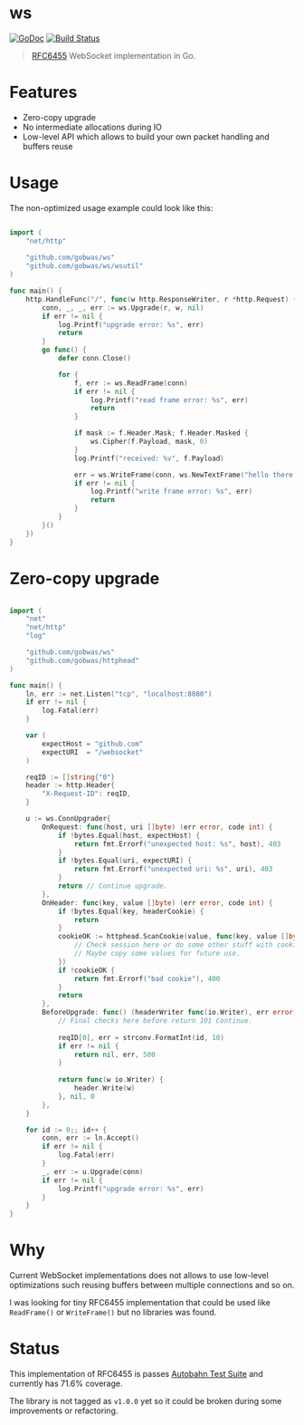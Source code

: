 # ws

[![GoDoc][godoc-image]][godoc-url] [![Build Status][travis-image]][travis-url]

> [RFC6455][rfc-url] WebSocket implementation in Go.

# Features

- Zero-copy upgrade
- No intermediate allocations during IO
- Low-level API which allows to build your own packet handling and buffers
  reuse

# Usage

The non-optimized usage example could look like this:

```go

import (
	"net/http"
	
	"github.com/gobwas/ws"
	"github.com/gobwas/ws/wsutil"
)

func main() {
	http.HandleFunc("/", func(w http.ResponseWriter, r *http.Request) {
		conn, _, _, err := ws.Upgrade(r, w, nil)
		if err != nil {
			log.Printf("upgrade error: %s", err)
			return
		}
		go func() {
			defer conn.Close()

			for {
				f, err := ws.ReadFrame(conn)
				if err != nil {
					log.Printf("read frame error: %s", err)
					return
				}

				if mask := f.Header.Mask; f.Header.Masked {
					ws.Cipher(f.Payload, mask, 0)
				}
				log.Printf("received: %v", f.Payload)

				err = ws.WriteFrame(conn, ws.NewTextFrame("hello there!"))
				if err != nil {
					log.Printf("write frame error: %s", err)
					return
				}
			}
		}()
	})
}

```

# Zero-copy upgrade

```go

import (
	"net"
	"net/http"
	"log"

	"github.com/gobwas/ws"
	"github.com/gobwas/httphead"
)

func main() {
	ln, err := net.Listen("tcp", "localhost:8080")
	if err != nil {
		log.Fatal(err)
	}

	var (
		expectHost = "github.com"
		expectURI  = "/websocket"
	)

	reqID := []string{"0"}
	header := http.Header{
		"X-Request-ID": reqID,
	}

	u := ws.ConnUpgrader{
		OnRequest: func(host, uri []byte) (err error, code int) {
			if !bytes.Equal(host, expectHost) {
				return fmt.Errorf("unexpected host: %s", host), 403
			}
			if !bytes.Equal(uri, expectURI) {
				return fmt.Errorf("unexpected uri: %s", uri), 403
			}
			return // Continue upgrade.
		},
		OnHeader: func(key, value []byte) (err error, code int) {
			if !bytes.Equal(key, headerCookie) {
				return
			}
			cookieOK := httphead.ScanCookie(value, func(key, value []byte) bool {
				// Check session here or do some other stuff with cookies.
				// Maybe copy some values for future use.
			})
			if !cookieOK {
				return fmt.Errorf("bad cookie"), 400
			}
			return
		},
		BeforeUpgrade: func() (headerWriter func(io.Writer), err error, code int) {
			// Final checks here before return 101 Continue.
			
			reqID[0], err = strconv.FormatInt(id, 10)
			if err != nil {
				return nil, err, 500
			}
			
			return func(w io.Writer) {
				header.Write(w)
			}, nil, 0
		},
	}

	for id := 0;; id++ {
		conn, err := ln.Accept()
		if err != nil {
			log.Fatal(err)
		}
		_, err := u.Upgrade(conn)
		if err != nil {
			log.Printf("upgrade error: %s", err)
		}
	}
}
```

# Why

Current WebSocket implementations does not allows to use low-level
optimizations such reusing buffers between multiple connections and so on.

I was looking for tiny RFC6455 implementation that could be used like
`ReadFrame()` or `WriteFrame()` but no libraries was found.

# Status

This implementation of RFC6455 is passes [Autobahn Test Suite](https://github.com/crossbario/autobahn-testsuite) and currently has
71.6% coverage.

The library is not tagged as `v1.0.0` yet so it could be broken during some improvements
or refactoring.



[rfc-url]: https://tools.ietf.org/html/rfc6455
[godoc-image]: https://godoc.org/github.com/gobwas/ws?status.svg
[godoc-url]: https://godoc.org/github.com/gobwas/ws
[travis-image]: https://travis-ci.org/gobwas/ws.svg?branch=master
[travis-url]: https://travis-ci.org/gobwas/ws
